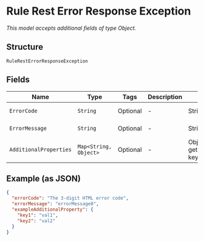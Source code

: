 
# Rule Rest Error Response Exception

*This model accepts additional fields of type Object.*

## Structure

`RuleRestErrorResponseException`

## Fields

| Name | Type | Tags | Description | Getter | Setter |
|  --- | --- | --- | --- | --- | --- |
| `ErrorCode` | `String` | Optional | - | String getErrorCode() | setErrorCode(String errorCode) |
| `ErrorMessage` | `String` | Optional | - | String getErrorMessage() | setErrorMessage(String errorMessage) |
| `AdditionalProperties` | `Map<String, Object>` | Optional | - | Object getAdditionalProperty(String key) | additionalProperty(String key, Object value) |

## Example (as JSON)

```json
{
  "errorCode": "The 3-digit HTML error code",
  "errorMessage": "errorMessage0",
  "exampleAdditionalProperty": {
    "key1": "val1",
    "key2": "val2"
  }
}
```

